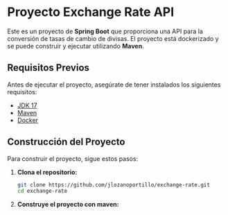 # Proyecto Exchange Rate API

Este es un proyecto de **Spring Boot** que proporciona una API para la conversión de tasas de cambio de divisas. El proyecto está dockerizado y se puede construir y ejecutar utilizando **Maven**.

## Requisitos Previos

Antes de ejecutar el proyecto, asegúrate de tener instalados los siguientes requisitos:

- [JDK 17](https://www.oracle.com/java/technologies/javase/jdk17-archive-downloads.html)
- [Maven](https://maven.apache.org/download.cgi)
- [Docker](https://www.docker.com/get-started)

## Construcción del Proyecto

Para construir el proyecto, sigue estos pasos:

1. **Clona el repositorio:**

   ```bash
   git clone https://github.com/jlozanoportillo/exchange-rate.git
   cd exchange-rate

1. **Construye el proyecto con maven:**
   ```mvn clean install




